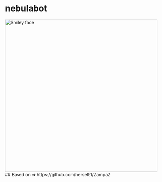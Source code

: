 # nebulabot
<img src="https://i.imgur.com/Qsdgosd.jpg" alt="Smiley face" height="500" width="500">
## Based on => https://github.com/hersel91/Zampa2
